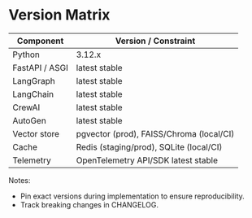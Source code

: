 # Version Matrix

| Component | Version / Constraint |
|-----------|----------------------|
| Python | 3.12.x |
| FastAPI / ASGI | latest stable |
| LangGraph | latest stable |
| LangChain | latest stable |
| CrewAI | latest stable |
| AutoGen | latest stable |
| Vector store | pgvector (prod), FAISS/Chroma (local/CI) |
| Cache | Redis (staging/prod), SQLite (local/CI) |
| Telemetry | OpenTelemetry API/SDK latest stable |

Notes:
- Pin exact versions during implementation to ensure reproducibility.
- Track breaking changes in CHANGELOG.
